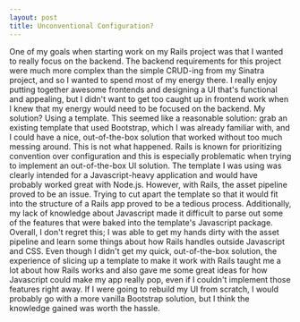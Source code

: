 ```yaml
---
layout: post
title: Unconventional Configuration?
---
```

One of my goals when starting work on my Rails project was that I wanted to really focus on the backend. The backend requirements for this project were much more complex than the simple CRUD-ing from my Sinatra project, and so I wanted to spend most of my energy there. I really enjoy putting together awesome frontends and designing a UI that's functional and appealing, but I didn't want to get too caught up in frontend work when I knew that my energy would need to be focused on the backend. My solution? Using a template. This seemed like a reasonable solution: grab an existing template that used Bootstrap, which I was already familiar with, and I could have a nice, out-of-the-box solution that worked without too much messing around. This is not what happened. Rails is known for prioritizing convention over configuration and this is especially problematic when trying to implement an out-of-the-box UI solution. The template I was using was clearly intended for a Javascript-heavy application and would have probably worked great with Node.js. However, with Rails, the asset pipeline proved to be an issue. Trying to cut apart the template so that it would fit into the structure of a Rails app proved to be a tedious process. Additionally, my lack of knowledge about Javascript made it difficult to parse out some of the features that were baked into the template's Javascript package. Overall, I don't regret this; I was able to get my hands dirty with the asset pipeline and learn some things about how Rails handles outside Javascript and CSS. Even though I didn't get my quick, out-of-the-box solution, the experience of slicing up a template to make it work with Rails taught me a lot about how Rails works and also gave me some great ideas for how Javascript could make my app really pop, even if I couldn't implement those features right away. If I were going to rebuild my UI from scratch, I would probably go with a more vanilla Bootstrap solution, but I think the knowledge gained was worth the hassle.
